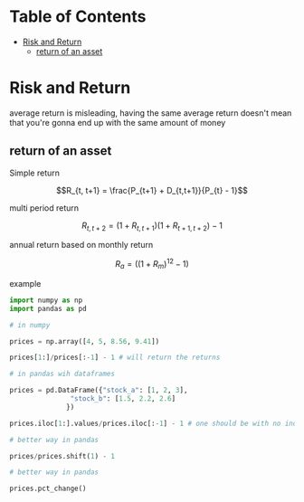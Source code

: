 # Table of Contents

<!-- vim-markdown-toc GFM -->

* [Risk and Return](#risk-and-return)
	* [return of an asset](#return-of-an-asset)

<!-- vim-markdown-toc -->

# Risk and Return

average return is misleading, having the same average return doesn't mean that you're gonna end up with the same amount of money

## return of an asset

Simple return
```math
R_{t, t+1} = \frac{P_{t+1} + D_{t,t+1}}{P_{t} - 1}
```

multi period return
```math
R_{t,t+2} = (1 + R_{t,t+1})(1 + R_{t+1, t+2}) - 1
```

annual return based on monthly return
```math
R_{a} = ((1 + R_{m})^{12} - 1)
```

example
```python
import numpy as np
import pandas as pd

# in numpy

prices = np.array([4, 5, 8.56, 9.41])

prices[1:]/prices[:-1] - 1 # will return the returns

# in pandas wih dataframes

prices = pd.DataFrame({"stock_a": [1, 2, 3],
		       "stock_b": [1.5, 2.2, 2.6]
		      })

prices.iloc[1:].values/prices.iloc[:-1] - 1 # one should be with no index to return dataframe corectly

# better way in pandas

prices/prices.shift(1) - 1

# better way in pandas

prices.pct_change()
```
